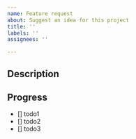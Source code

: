 ```yaml
---
name: Feature request
about: Suggest an idea for this project
title: ''
labels: ''
assignees: ''

---
```


## Description

## Progress

- [] todo1
- [] todo2
- [] todo3
